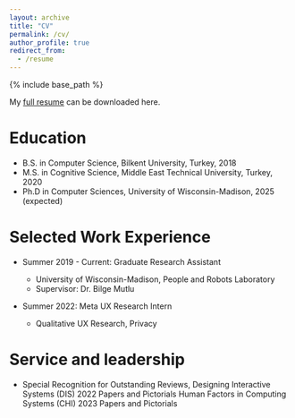 ```yaml
---
layout: archive
title: "CV"
permalink: /cv/
author_profile: true
redirect_from:
  - /resume
---
```


{% include base_path %}

My [full resume](files/Resume_BengisuCagiltay.pdf) can be downloaded here.

Education
======
* B.S. in Computer Science, Bilkent University, Turkey, 2018
* M.S. in Cognitive Science, Middle East Technical University, Turkey, 2020
* Ph.D in Computer Sciences, University of Wisconsin-Madison, 2025 (expected)

Selected Work Experience
======
* Summer 2019 - Current: Graduate Research Assistant
  * University of Wisconsin-Madison, People and Robots Laboratory
  * Supervisor: Dr. Bilge Mutlu

* Summer 2022: Meta UX Research Intern
  * Qualitative UX Research, Privacy


  

<!-- Publications
======
  <ul>{% for post in site.publications %}
    {% include archive-single-cv.html %}
  {% endfor %}</ul>
  
Talks
======
  <ul>{% for post in site.talks %}
    {% include archive-single-talk-cv.html %}
  {% endfor %}</ul>
  
Teaching
======
  <ul>{% for post in site.teaching %}
    {% include archive-single-cv.html %}
  {% endfor %}</ul> -->
  
Service and leadership
======
* Special Recognition for Outstanding Reviews,
Designing Interactive Systems (DIS) 2022 Papers and Pictorials
Human Factors in Computing Systems (CHI) 2023 Papers and Pictorials
